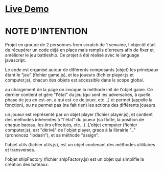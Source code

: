 
# [Live Demo](nverdavtyan-battleship.netlify.app/)

NOTE D'INTENTION
================

Projet en groupe de 2 personnes from scratch de 1 semaine, l'objectif était de récupérer un code déjà en place mais remplis d'erreurs afin de fixer et améliorer le jeu battleship. Ce projet à été réalisé avec le language javascript.

Le code est organisé autour de différents composants (objet) les principaux étant le "jeu" (fichier game.js), et les joueurs (fichier player.js et computer.js), chacun des objets est accessible dans le scope global.

au chargement de la page on invoque la méthode init de l'objet game. Ce dernier contient et gère "l'état" du jeu (qui sont les adversaires, à quelle phase de jeu en est-on, à qui est-ce de jouer, etc...) et permet (appelle la fonction), ou ne permet pas (ne fait rien) les actions des différents joueurs.

un joueur est représenté par un objet player (fichier player.js), et contient des méthodes inhérentes à "l'état" du joueur (sa flotte, la position de chaque bateau, les tirs effectués, etc...). L'objet computer (fichier computer.js), est "dérivé" de l'objet player, grace à la librairie "_" (prononcez "lodash"), et sa méthode "assign".

l'objet utils (fichier utils.js), est un objet contenant des méthodes utilitaires et transverses.

l'objet shipFactory (fichier shipFactory.js) est un objet qui simplifie la création des bateaux.
